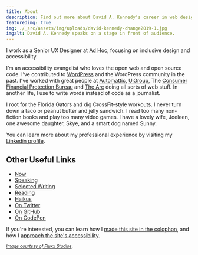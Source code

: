 ```yaml
---
title: About
description: Find out more about David A. Kennedy's career in web design and accessibility.
featuredimg: true
img: ./_src/assets/img/uploads/david-kennedy-change2019-1.jpg
imgalt: David A. Kennedy speaks on a stage in front of audience.
---
```


I work as a Senior UX Designer at [Ad Hoc](https://adhocteam.us/), focusing on inclusive design and accessibility.

I’m an accessibility evangelist who loves the open web and open source code. I’ve contributed to [WordPress](https://wordpress.org/) and the WordPress community in the past. I've worked with great people at [Automattic](https://automattic.com/), [U.Group](https://u.group/), The [Consumer Financial Protection Bureau](http://www.consumerfinance.gov/) and [The Arc](http://www.thearc.org/) doing all sorts of web stuff. In another life, I use to write words instead of code as a journalist.

I root for the Florida Gators and dig CrossFit-style workouts. I never turn down a taco or peanut butter and jelly sandwich. I read too many non-fiction books and play too many video games. I have a lovely wife, Joeleen, one awesome daughter, Skye, and a smart dog named Sunny.

You can learn more about my professional experience by visiting my [Linkedin profile](http://www.linkedin.com/in/davidakennedy).

## Other Useful Links

- [Now](/now/)
- [Speaking](/speaking/)
- [Selected Writing](/tag/selected-writing/)
- [Reading](/reading/)
- [Haikus](/haikus/)
- [On Twitter](https://twitter.com/davidakennedy)
- [On GitHub](https://github.com/davidakennedy)
- [On CodePen](https://codepen.io/davidakennedy)

If you're interested, you can learn how I [made this site in the colophon](/colophon/), and how I [approach the site's accessibility](/accessibility/).

<small>[_Image courtesy of Fluxx Studios_](https://www.flickr.com/gp/fluxxstudios/8a31AC).</small>
